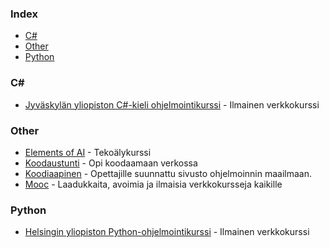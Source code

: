 ### Index

* [C#](#C#)
* [Other](#other)
* [Python](#python)


### C#

* [Jyväskylän yliopiston C#-kieli ohjelmointikurssi](https://tim.jyu.fi/view/kurssit/tie/ohj1/moniste/Ohjelmointi-1) - Ilmainen verkkokurssi


### Other

* [Elements of AI](https://www.elementsofai.com/fi/) - Tekoälykurssi
* [Koodaustunti](http://koodaustunti.fi/miten-aloitan-koodaamaan/) - Opi koodaamaan verkossa
* [Koodiaapinen](https://koodiaapinen.fi/) - Opettajille suunnattu sivusto ohjelmoinnin maailmaan.
* [Mooc](https://mooc.fi) - Laadukkaita, avoimia ja ilmaisia verkkokursseja kaikille


### Python

* [Helsingin yliopiston Python-ohjelmointikurssi](https://linkki.github.io/python2017/) - Ilmainen verkkokurssi
